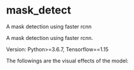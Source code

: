 # mask_detect
A mask detection using faster rcnn

A mask detection using faster rcnn.

Version: Python>=3.6.7, Tensorflow==1.15

The followings are the visual effects of the model:

